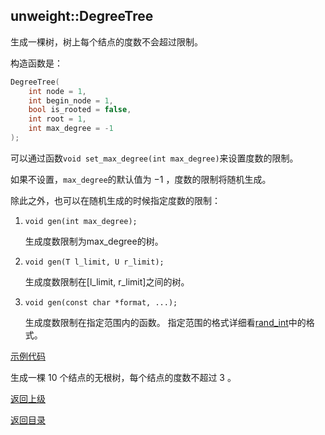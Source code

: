 ## unweight::DegreeTree

生成一棵树，树上每个结点的度数不会超过限制。

构造函数是：
```cpp
DegreeTree(
    int node = 1, 
    int begin_node = 1, 
    bool is_rooted = false, 
    int root = 1, 
    int max_degree = -1
);
```

可以通过函数`void set_max_degree(int max_degree)`来设置度数的限制。

如果不设置，`max_degree`的默认值为 $-1$ ，度数的限制将随机生成。

除此之外，也可以在随机生成的时候指定度数的限制：

1. `void gen(int max_degree);`

    生成度数限制为max_degree的树。

2. `void gen(T l_limit, U r_limit);`

    生成度数限制在[l_limit, r_limit]之间的树。

3. `void gen(const char *format, ...);`

    生成度数限制在指定范围内的函数。
    指定范围的格式详细看[rand_int](../rand/rand_int.md)中的格式。

[示例代码](./unweight_degree_tree.md)

生成一棵 $10$ 个结点的无根树，每个结点的度数不超过 $3$ 。

[返回上级](./summary.md)

[返回目录](../../home.md)